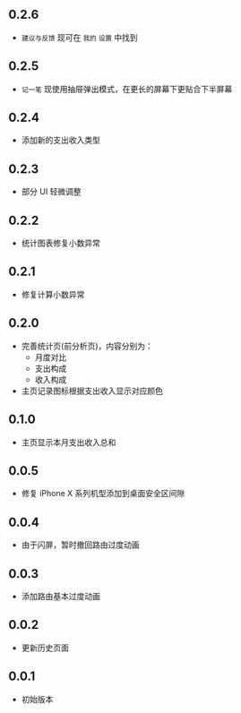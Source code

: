 ## 0.2.6

- `建议与反馈` 现可在 `我的` `设置` 中找到

## 0.2.5

- `记一笔` 现使用抽屉弹出模式，在更长的屏幕下更贴合下半屏幕

## 0.2.4

- 添加新的支出收入类型

## 0.2.3

- 部分 UI 轻微调整

## 0.2.2

- 统计图表修复小数异常

## 0.2.1

- 修复计算小数异常

## 0.2.0

- 完善统计页(前分析页)，内容分别为：
  - 月度对比
  - 支出构成
  - 收入构成
- 主页记录图标根据支出收入显示对应颜色

## 0.1.0

- 主页显示本月支出收入总和

## 0.0.5

- 修复 iPhone X 系列机型添加到桌面安全区间隙

## 0.0.4

- 由于闪屏，暂时撤回路由过度动画

## 0.0.3

- 添加路由基本过度动画

## 0.0.2

- 更新历史页面

## 0.0.1

- 初始版本
